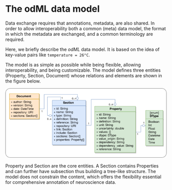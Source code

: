 # The odML data model

Data exchange requires that annotations, metadata, are also
shared. In order to allow interoperability both a common
(meta) data model, the format in which the metadata are exchanged, and
a common terminology are required.

Here, we briefly describe the *odML* data model. It is based on
the idea of key-value pairs like ``temperature = 26°C``.

The model is as simple as possible while being flexible, allowing
interoperability, and being customizable. The model defines three
entities (Property, Section, Document) whose relations and
elements are shown in the figure below.

![odml_logo](images/erModel.png "odML data model")

Property and Section are the core entities. A Section contains
Properties and can further have subsection thus building a tree-like
structure. The model does not constrain the content, which offers the
flexibility essential for comprehensive annotation of neuroscience
data.
